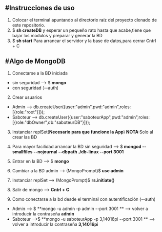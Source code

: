 #Instrucciones de uso
---
1. Colocar el terminal apuntando al directorio raíz del proyecto clonado de este repositorio.
2. $ **sh createDB** y esperar un pequeño rato hasta que acabe,tiene que bajar los modulos y preparar y generar la BD
3. $ **sh start** Para arrancar el servidor y la base de datos,para cerrar Cntrl + C

#Algo de MongoDB
---
1. Conectarse a la BD iniciada
  * sin seguridad --> $ **mongo**
  * con seguridad (--auth) 

2. Crear usuarios 
  * Admin --> db.createUser({user:"admin",pwd:"admin",roles:[{role:"root"}]});
  * Saboteur --> db.createUser({user:"saboteurApp",pwd:"admin",roles:[{role:"dbOwner",db:"saboteurDB"}]});
  
3. Instanciar replSet(__Necesario para que funcione la App__) __NOTA__:Solo al crear las BD
  1. Para mayor facilidad arrancar la BD sin seguridad --> $ **mongod --smallfiles --nojournal --dbpath ./db-linux --port 3001**
  2. Entrar en la BD --> $ **mongo**
  3. Cambiar a la BD admin --> (MongoPrompt)$ **use admin**
  4. Instanciar replSet --> (MongoPrompt)$ **rs.initiate()**
  5. Salir de mongo --> **Cntrl + C**
  
4. Como conectarse a la bd desde el terminal con autentificación (--auth)
* Admin --> $ **mongo -u admin -p admin --port 3001 ** --> volver a introducir la contraseña **admin**
* Saboteur -->$ **mongo -u saboteurApp -p 3,14016pi --port 3001 ** --> volver a introducir la contraseña **3,14016pi**
